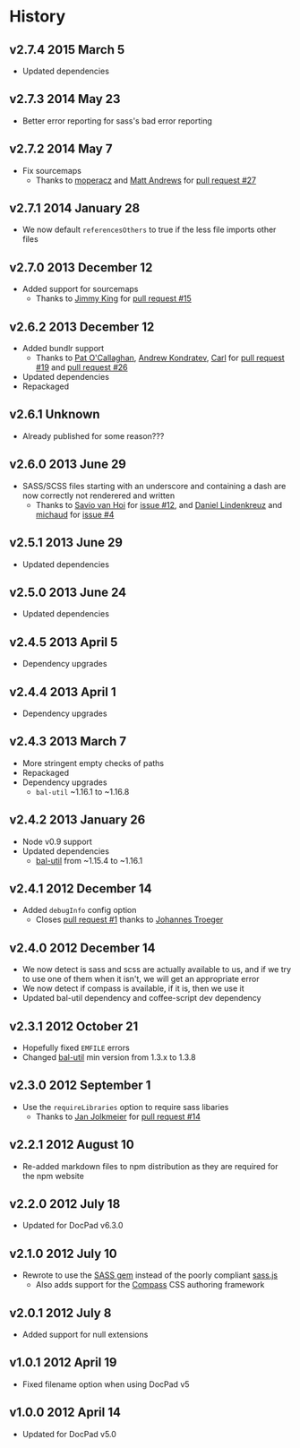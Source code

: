 # History

## v2.7.4 2015 March 5
- Updated dependencies

## v2.7.3 2014 May 23
- Better error reporting for sass's bad error reporting

## v2.7.2 2014 May 7
- Fix sourcemaps
	- Thanks to [moperacz](https://github.com/moperacz) and [Matt Andrews](https://github.com/matthew-andrews) for [pull request #27](https://github.com/docpad/docpad-plugin-sass/pull/27)

## v2.7.1 2014 January 28
- We now default `referencesOthers` to true if the less file imports other files

## v2.7.0 2013 December 12
- Added support for sourcemaps
	- Thanks to [Jimmy King](https://github.com/jking90) for [pull request #15](https://github.com/docpad/docpad-plugin-sass/pull/15)

## v2.6.2 2013 December 12
- Added bundlr support
	- Thanks to [Pat O'Callaghan](https://github.com/patocallaghan), [Andrew Kondratev](https://github.com/andruhon), [Carl](https://github.com/erutan) for [pull request #19](https://github.com/docpad/docpad-plugin-sass/pull/19) and [pull request #26](https://github.com/docpad/docpad-plugin-sass/pull/26)
- Updated dependencies
- Repackaged

## v2.6.1 Unknown
- Already published for some reason???

## v2.6.0 2013 June 29
- SASS/SCSS files starting with an underscore and containing a dash are now correctly not renderered and written
	- Thanks to [Savio van Hoi](https://github.com/saviomuc) for [issue #12](https://github.com/docpad/docpad-plugin-sass/issues/12), and [Daniel Lindenkreuz](https://github.com/dlindenkreuz) and [michaud](https://github.com/michaud) for [issue #4](https://github.com/docpad/docpad-plugin-sass/issues/4)

## v2.5.1 2013 June 29
- Updated dependencies

## v2.5.0 2013 June 24
- Updated dependencies

## v2.4.5 2013 April 5
- Dependency upgrades

## v2.4.4 2013 April 1
- Dependency upgrades

## v2.4.3 2013 March 7
- More stringent empty checks of paths
- Repackaged
- Dependency upgrades
	-  `bal-util` ~1.16.1 to ~1.16.8

## v2.4.2 2013 January 26
- Node v0.9 support
- Updated dependencies
	- [bal-util](https://github.com/balupton/bal-util) from ~1.15.4 to ~1.16.1

## v2.4.1 2012 December 14
- Added `debugInfo` config option
	- Closes [pull request #1](https://github.com/docpad/docpad-plugin-sass/pull/1) thanks to [Johannes Troeger](https://github.com/designaholic)

## v2.4.0 2012 December 14
- We now detect is sass and scss are actually available to us, and if we try to use one of them when it isn't, we will get an appropriate error
- We now detect if compass is available, if it is, then we use it
- Updated bal-util dependency and coffee-script dev dependency

## v2.3.1 2012 October 21
- Hopefully fixed `EMFILE` errors
- Changed [bal-util](http://balupton.com/project/bal-util) min version from 1.3.x to 1.3.8

## v2.3.0 2012 September 1
- Use the `requireLibraries` option to require sass libaries
	- Thanks to [Jan Jolkmeier](https://github.com/jouz) for [pull request #14](https://github.com/bevry/docpad-extras/pull/14)

## v2.2.1 2012 August 10
- Re-added markdown files to npm distribution as they are required for the npm website

## v2.2.0 2012 July 18
- Updated for DocPad v6.3.0

## v2.1.0 2012 July 10
- Rewrote to use the [SASS gem](http://rubygems.org/gems/sass/) instead of the poorly compliant [sass.js](https://github.com/visionmedia/sass.js)
	 - Also adds support for the [Compass](http://compass-style.org/) CSS authoring framework

## v2.0.1 2012 July 8
- Added support for null extensions

## v1.0.1 2012 April 19
- Fixed filename option when using DocPad v5

## v1.0.0 2012 April 14
- Updated for DocPad v5.0
